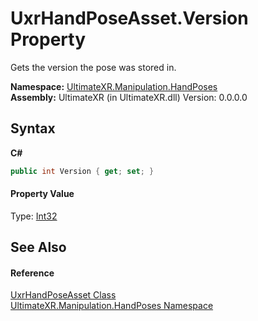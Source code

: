 # UxrHandPoseAsset.Version Property 
 

Gets the version the pose was stored in.

**Namespace:**&nbsp;<a href="N_UltimateXR_Manipulation_HandPoses">UltimateXR.Manipulation.HandPoses</a><br />**Assembly:**&nbsp;UltimateXR (in UltimateXR.dll) Version: 0.0.0.0

## Syntax

**C#**<br />
``` C#
public int Version { get; set; }
```


#### Property Value
Type: <a href="https://docs.microsoft.com/dotnet/api/system.int32" target="_blank" rel="noopener noreferrer">Int32</a>

## See Also


#### Reference
<a href="T_UltimateXR_Manipulation_HandPoses_UxrHandPoseAsset">UxrHandPoseAsset Class</a><br /><a href="N_UltimateXR_Manipulation_HandPoses">UltimateXR.Manipulation.HandPoses Namespace</a><br />